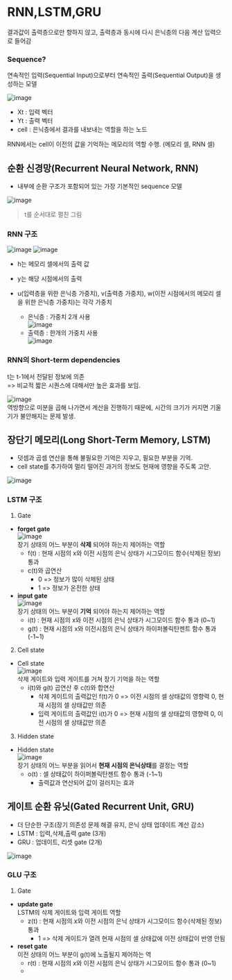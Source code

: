 # RNN,LSTM,GRU
결과값이 출력층으로만 향하지 않고, 출력층과 동시에 다시 은닉층의 다음 계산 입력으로 들어감
### Sequence?
연속적인 입력(Sequential Input)으로부터 연속적인 출력(Sequential Output)을 생성하는 모델

![image](https://github.com/mjkim0819/DP_Paper/assets/108729047/ef478ec7-8ef7-4909-bd2b-9b6a43a47653)  
- Xt : 입력 벡터  
- Yt : 출력 벡터  
- cell : 은닉층에서 결과를 내보내는 역할을 하는 노드  

RNN에서는 cell이 이전의 값을 기억하는 메모리의 역할 수행. (메모리 셀, RNN 셀)  
  




## 순환 신경망(Recurrent Neural Network, RNN)
- 내부에 순환 구조가 포함되어 있는 가장 기본적인 sequence 모델

![image](https://github.com/mjkim0819/DP_Paper/assets/108729047/1c921eca-02c1-4a99-aebd-94965b5820c7)  
> t를 순서대로 펼친 그림  

### RNN 구조
![image](https://github.com/mjkim0819/DP_Paper/assets/108729047/2c67b3f1-6509-4b66-8c61-264b9a77dcca) ![image](https://github.com/mjkim0819/DP_Paper/assets/108729047/566e5e7e-373f-4c1c-99b7-d0da90eb5f84)
  
- h는 메모리 셀에서의 출력 값  
- y는 해당 시점에서의 출력  
- u(입력층을 위한 은닉층 가중치), v(출력층 가중치), w(이전 시점에서의 메모리 셀을 위한 은닉층 가중치)는 각각 가중치  

  - 은닉층 : 가중치 2개 사용  
  ![image](https://github.com/mjkim0819/DP_Paper/assets/108729047/844aa8c3-8a19-48c0-aae2-9072e45bfd47)  
  - 출력층 : 한개의 가중치 사용  
  ![image](https://github.com/mjkim0819/DP_Paper/assets/108729047/b03f1058-405a-4235-955c-3b7df91e6d7a)  

  
### RNN의 Short-term dependencies  
t는 t-1에서 전달된 정보에 의존  
=> 비교적 짧은 시퀀스에 대해서만 높은 효과를 보임.

![image](https://github.com/mjkim0819/DP_Paper/assets/108729047/2ca10204-6d7e-466f-b974-7eed83562b9c)  
역방향으로 미분을 곱해 나가면서 계산을 진행하기 때문에, 시간의 크기가 커지면 기울기가 불안해지는 문제 발생.  


## 장단기 메모리(Long Short-Term Memory, LSTM)
- 덧셈과 곱셈 연산을 통해 불필요한 기억은 지우고, 필요한 부분을 기억.  
- cell state를 추가하여 멀리 떨어진 과거의 정보도 현재에 영향을 주도록 고안.  

![image](https://github.com/mjkim0819/DP_Paper/assets/108729047/dd20f7c7-288c-47ed-b0c8-9865951ac3fe)  

### LSTM 구조
1. Gate
- **forget gate**  
![image](https://github.com/mjkim0819/DP_Paper/assets/108729047/3468175b-9262-4804-9fd5-1de05ec2edaa)  
장기 상태의 어느 부분이 **삭제** 되어야 하는지 제어하는 역할  
  - f(t) : 현재 시점의 x와 이전 시점의 은닉 상태가 시그모이드 함수(삭제된 정보) 통과
  - c(t)와 곱연산
    - 0 => 정보가 많이 삭제된 상태
    - 1 => 정보가 온전한 상태
- **input gate**  
![image](https://github.com/mjkim0819/DP_Paper/assets/108729047/8a2c031e-3cab-44d8-b8b4-c3648b4ec5e0)  
장기 상태의 어느 부분이 **기억** 되어야 하는지 제어하는 역할  
  - i(t) : 현재 시점의 x와 이전 시점의 은닉 상태가 시그모이드 함수 통과 (0~1)  
  - g(t) : 현재 시점의 x와 이전시점의 은닉 상태가 하이퍼볼릭탄젠트 함수 통과 (-1~1)  
  
2. Cell state
- Cell state  
![image](https://github.com/mjkim0819/DP_Paper/assets/108729047/dedcd7fa-8f6f-424f-9cf6-4e99d23729e9)  
삭제 게이트와 입력 게이트를 거쳐 장기 기억을 하는 역할  
  - i(t)와 g(t) 곱연산 후 c(t)와 합연산  
    - 삭제 게이트의 출력값인 f(t)가 0 => 이전 시점의 셀 상태값의 영향력 0, 현재 시점의 셀 상태값만 의존  
    - 입력 게이트의 출력값인 i(t)가 0 => 현재 시점의 셀 상태값의 영향력 0, 이전 시점의 셀 상태값만 의존  
3. Hidden state  
- Hidden state  
![image](https://github.com/mjkim0819/DP_Paper/assets/108729047/5eca7179-357e-45ad-be86-25fb74201a2f)  
장기 상태의 어느 부분을 읽어서 **현재 시점의 은닉상태**를 결정는 역할  
  - o(t) : 셀 상태값이 하이퍼볼릭탄젠트 함수 통과 (-1~1)  
    - 출력값과 연산되어 값이 걸러지는 효과  


## 게이트 순환 유닛(Gated Recurrent Unit, GRU)
- 더 단순한 구조(장기 의존성 문제 해결 유지, 은닉 상태 업데이트 계산 감소)  
- LSTM : 입력,삭제,출력 gate (3개)  
- GRU : 업데이트, 리셋 gate (2개)  

![image](https://github.com/mjkim0819/DP_Paper/assets/108729047/03385ddc-f12d-47f6-bd91-fb682a76133e)  

### GLU 구조
1. Gate
- **update gate**   
LSTM의 삭제 게이트와 입력 게이트 역할  
  - z(t) : 현재 시점의 x와 이전 시점의 은닉 상태가 시그모이드 함수(삭제된 정보) 통과  
    - 1 => 삭제 게이트가 열려 현재 시점의 셀 상태값에 이전 상태값이 반영 안됨  
- **reset gate**  
이전 상태의 어느 부분이 g(t)에 노출될지 제어하는 역  
  - r(t) : 현재 시점의 x와 이전 시점의 은닉 상태가 시그모이드 함수 통과 (0~1)  
  - 
